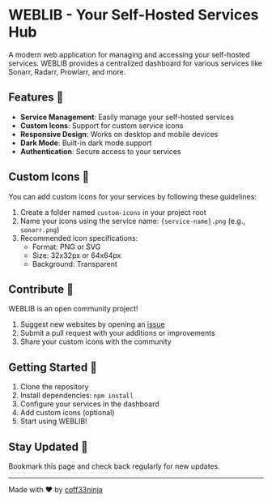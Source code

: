 # WEBLIB - Your Self-Hosted Services Hub

A modern web application for managing and accessing your self-hosted services. WEBLIB provides a centralized dashboard for various services like Sonarr, Radarr, Prowlarr, and more.

## Features 🌟

- **Service Management**: Easily manage your self-hosted services
- **Custom Icons**: Support for custom service icons
- **Responsive Design**: Works on desktop and mobile devices
- **Dark Mode**: Built-in dark mode support
- **Authentication**: Secure access to your services

## Custom Icons 🎨

You can add custom icons for your services by following these guidelines:

1. Create a folder named `custom-icons` in your project root
2. Name your icons using the service name: `{service-name}.png` (e.g., `sonarr.png`)
3. Recommended icon specifications:
   - Format: PNG or SVG
   - Size: 32x32px or 64x64px
   - Background: Transparent

## Contribute 🚀

WEBLIB is an open community project!  
1. Suggest new websites by opening an [issue](https://github.com/coff33ninja/WEBLIB/issues)
2. Submit a pull request with your additions or improvements
3. Share your custom icons with the community

## Getting Started 🏁

1. Clone the repository
2. Install dependencies: `npm install`
3. Configure your services in the dashboard
4. Add custom icons (optional)
5. Start using WEBLIB!

## Stay Updated 📰
Bookmark this page and check back regularly for new updates.  

---

Made with ❤️ by [coff33ninja](https://github.com/coff33ninja)